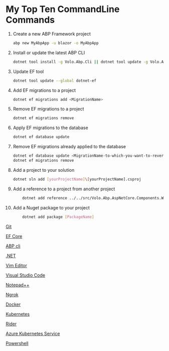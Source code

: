 
# My Top Ten CommandLine Commands

1. Create a new ABP Framework project

    ```bash
    abp new MyAbpApp -u blazor -o MyAbpApp
    ```

2. Install or update the latest ABP CLI

    ```bash
    dotnet tool install -g Volo.Abp.Cli || dotnet tool update -g Volo.Abp.Cli
    ```

3. Update EF tool

    ```bash
    dotnet tool update --global dotnet-ef
    ```

4. Add EF migrations to a project

    ```bash
    dotnet ef migrations add <MigrationName>
    ```

5. Remove EF migrations to a project

    ```bash
    dotnet ef migrations remove
    ```

6. Apply EF migrations to the database

    ```bash
    dotnet ef database update
    ```

7. Remove EF migrations already applied to the database

    ```bash
    dotnet ef database update <MigrationName-to-which-you-want-to-revert>
    dotnet ef migrations remove
    ```

8. Add a project to your solution

    ```bash
    dotnet sln add [yourProjectName]\[yourProjectName].csproj
    ```

9. Add a reference to a project from another project

    ```bash
        dotnet add reference ../../src/Volo.Abp.AspNetCore.Components.WebAssembly.BasicTheme/Volo.Abp.AspNetCore.Components.WebAssembly.BasicTheme.csproj
    ```

10. Add a Nuget package to your project

    ```bash
        dotnet add package [PackageName]
    ```

[Git](Documents/Git.md)

[EF Core](Documents/EntityFrameworkCore.md)

[ABP cli](Documents/ABPcli.md)

[.NET](Documents/DotNet.md)

[Vim Editor](VimEditor.md)

[Visual Studio Code](Documents/VsCode.md)

[Notepad++](Documents/NotepadPlusPlus.md)

[Ngrok](Documents/Ngrok.md)

[Docker](Documents/Docker.md)

[Kubernetes](Documents/Kubernetes.md)

[Rider](Documents/Rider.md)

[Azure Kubernetes Service](Documents/AKS.md)

[Powershell](Documents/PowerShell.md)
